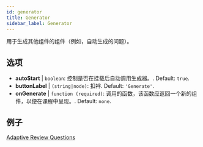 ```yaml
---
id: generator
title: Generator
sidebar_label: Generator
---
```


用于生成其他组件的组件（例如，自动生成的问题）。

## 选项

* __autoStart__ | `boolean`: 控制是否在挂载后自动调用生成器。. Default: `true`.
* __buttonLabel__ | `(string|node)`: 扣袢. Default: `'Generate'`.
* __onGenerate__ | `function (required)`: 调用的函数，该函数应返回一个新的组件，以便在课程中呈现。. Default: `none`.


## 例子

[Adaptive Review Questions](https://isle.stat.cmu.edu/adaptive-review/questions/)
